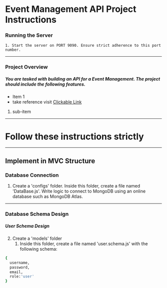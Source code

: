# Event Management API Project Instructions

### Running the Server
    1. Start the server on PORT 9090. Ensure strict adherence to this port number.
<hr/>

### Project Overview
##### You are tasked with building an API for a Event Management. The project should include the following features.
- Item 1
- take reference visit [Clickable Link](https://github.com/jeelnarola/EventManagement/blob/master/Instruction.md)
1. sub-item 
<hr/>

# Follow these instructions strictly
<hr/>

## Implement in MVC Structure

### Database Connection
<!-- <p style="font-size: 14px;">1. Create a 'config' folder. Inside this folder, create a file named 'db.js'. Write logic to connect to MongoDB using an online database such as MongoDB Atlas.</p> -->
1. Create a 'configs' folder. Inside this folder, create a file named 'DataBase.js'. Write logic to connect to MongoDB using an online database such as MongoDB Atlas.
<hr/>

### Database Schema Design
##### User Schema Design
2. Create a 'models' folder
    1. Inside this folder, create a file named 'user.schema.js' with the following schema:
``` bash
{
  username,
  password,
  email,
  role:'user'
}
```


<!-- # Title
<u></u>
## Subtitle
- Bullet Point
**Bold Text**
This is **bold** text, this is <u>underlined</u> text, and this is <strong><u>bold and underlined</u></strong> text.
<p style="color: red; font-size: 18px;">Styled Text</p>
<hr/> -->
